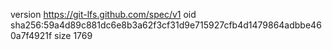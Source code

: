 version https://git-lfs.github.com/spec/v1
oid sha256:59a4d89c881dc6e8b3a62f3cf31d9e715927cfb4d1479864adbbe460a7f4921f
size 1769
